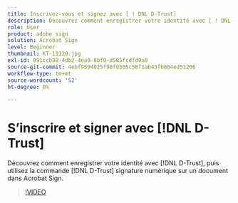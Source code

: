 ```yaml
---
title: Inscrivez-vous et signez avec [ ! DNL D-Trust]
description: Découvrez comment enregistrer votre identité avec [ ! DNL D-Trust], puis utiliser la signature numérique de [ ! DNL D-Trust] sur un document dans Acrobat Sign
role: User
product: adobe sign
solution: Acrobat Sign
level: Beginner
thumbnail: KT-11120.jpg
exl-id: 091ccb98-4db2-4ea9-8bf0-d585fcdfd9a0
source-git-commit: 4ebf9594025f98f0505c58f1ab43fb864ed51206
workflow-type: tm+mt
source-wordcount: '52'
ht-degree: 0%

---
```


# S’inscrire et signer avec [!DNL D-Trust]

Découvrez comment enregistrer votre identité avec [!DNL D-Trust], puis utilisez la commande [!DNL D-Trust] signature numérique sur un document dans Acrobat Sign.

>[!VIDEO](https://video.tv.adobe.com/v/3410193?quality=12&learn=on&hidetitle=true)
